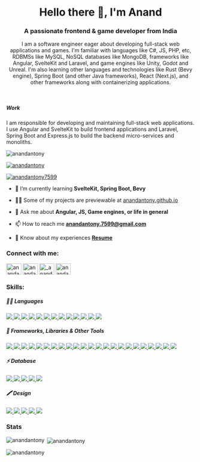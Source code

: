 <h1 align="center">Hello there 👋, I'm Anand</h1>
<h3 align="center">A passionate frontend & game developer from India</h3>

<p align="center">I am a software engineer eager about developing full-stack web applications and games. I'm familiar with languages like C#, JS, PHP, etc, RDBMSs like MySQL, NoSQL databases like MongoDB, frameworks like Angular, SvelteKit and Laravel, and game engines like Unity, Godot and Unreal. I'm also learning other languages and technologies like Rust (Bevy engine), Spring Boot (and other Java frameworks), React (Next.js), and other frameworks along with containerizing applications.</p>
<br>
<h5>Work</h5>
<p>I am responsible for developing and maintaining full-stack web applications. I use Angular and SvelteKit to build frontend applications and Laravel, Spring Boot and Express.js to build the backend micro-services and monoliths.</p>

<p align="left"> <img src="https://komarev.com/ghpvc/?username=anandantony&label=Profile%20views&color=1a86bc&style=flat" alt="anandantony" /> </p>

<p align="left"> <a href="https://github.com/ryo-ma/github-profile-trophy"><img src="https://github-profile-trophy.vercel.app/?username=anandantony&theme=dracula&margin-w=15&margin-h=15" alt="anandantony" /></a> </p>

<p align="left"> <a href="https://twitter.com/anandantony7599" target="blank"><img src="https://img.shields.io/twitter/follow/anandantony7599?logo=twitter&style=for-the-badge" alt="anandantony7599" /></a> </p>

- 🌱 I’m currently learning **SvelteKit, Spring Boot, Bevy**

- 👨‍💻 Some of my projects are previewable at [anandantony.github.io](anandantony.github.io)

- 💬 Ask me about **Angular, JS, Game engines, or life in general**

- 📫 How to reach me **[anandantony.7599@gmail.com](mailto:anandantony.7599@gmail.com)**

- 📄 Know about my experiences **[Resume](https://docs.google.com/document/d/e/2PACX-1vTNkMWAE00oZD6QDNlnYKcM58sMAMacNHDME6Ozc6lL1BmaPf2xcLmaKRd_M5w4VDajou-hyXWd5kEb/pub)**

<h3 align="left">Connect with me:</h3>
<p align="left">
<a href="https://twitter.com/anandantony7599" target="blank"><img align="center" src="https://raw.githubusercontent.com/rahuldkjain/github-profile-readme-generator/master/src/images/icons/Social/twitter.svg" alt="anandantony7599" height="30" width="40" /></a>
<a href="https://linkedin.com/in/anandantony99" target="blank"><img align="center" src="https://raw.githubusercontent.com/rahuldkjain/github-profile-readme-generator/master/src/images/icons/Social/linked-in-alt.svg" alt="anandantony99" height="30" width="40" /></a>
<a href="https://instagram.com/_anand_antony_" target="blank"><img align="center" src="https://raw.githubusercontent.com/rahuldkjain/github-profile-readme-generator/master/src/images/icons/Social/instagram.svg" alt="_anand_antony_" height="30" width="40" /></a>
<a href="https://www.hackerrank.com/anandantony_7599" target="blank"><img align="center" src="https://raw.githubusercontent.com/rahuldkjain/github-profile-readme-generator/master/src/images/icons/Social/hackerrank.svg" alt="anandantony_7599" height="30" width="40" /></a>
</p>

<h3 align="left">Skills:</h3>
<h5>👩‍💻 Languages</h5>
<p>
  <a href="https://www.cprogramming.com/" target="_blank" rel="noreferrer">
    <img src="https://img.shields.io/badge/C-00599C?style=for-the-badge&logo=c&logoColor=white" />
  </a>
  <a href="https://learn.microsoft.com/en-us/dotnet/csharp/" target="_blank" rel="noreferrer">
    <img src="https://img.shields.io/badge/C%23-239120?style=for-the-badge&logo=csharp&logoColor=white" />
  </a>
  <a href="https://cplusplus.com/doc/tutorial/" target="_blank" rel="noreferrer">
    <img src="https://img.shields.io/badge/C%2B%2B-00599C?style=for-the-badge&logo=c%2B%2B&logoColor=white" />
  </a>
  <a href="https://developer.mozilla.org/en-US/docs/Web/CSS" target="_blank" rel="noreferrer">
    <img src="https://img.shields.io/badge/CSS3-1572B6?style=for-the-badge&logo=css3&logoColor=white" />
  </a>
  <a href="https://dart.dev/" target="_blank" rel="noreferrer">
    <img src="https://img.shields.io/badge/Dart-0175C2?style=for-the-badge&logo=dart&logoColor=white" />
  </a>
  <a href="https://go.dev/" target="_blank" rel="noreferrer">
    <img src="https://img.shields.io/badge/Go-00ADD8?style=for-the-badge&logo=go&logoColor=white" />
  </a>
  <a href="https://developer.mozilla.org/en-US/docs/Web/HTML" target="_blank" rel="noreferrer">
    <img src="https://img.shields.io/badge/HTML5-E34F26?style=for-the-badge&logo=html5&logoColor=white" />
  </a>
  <a href="https://www.java.com/en/" target="_blank" rel="noreferrer">
    <img src="https://img.shields.io/badge/Java-ED8B00?style=for-the-badge&logo=openjdk&logoColor=white" />
  </a>
  <a href="https://developer.mozilla.org/en-US/docs/Web/JavaScript" target="_blank" rel="noreferrer">
    <img src="https://img.shields.io/badge/JavaScript-323330?style=for-the-badge&logo=javascript&logoColor=F7DF1E" />
  </a>
  <a href="https://www.json.org/json-en.html" target="_blank" rel="noreferrer">
    <img src="https://img.shields.io/badge/json-5E5C5C?style=for-the-badge&logo=json&logoColor=white" />
  </a>
  <a href="https://www.php.net/" target="_blank" rel="noreferrer">
    <img src="https://img.shields.io/badge/PHP-777BB4?style=for-the-badge&logo=php&logoColor=white" />
  </a>
  <a href="https://www.rust-lang.org/" target="_blank" rel="noreferrer">
    <img src="https://img.shields.io/badge/Rust-black?style=for-the-badge&logo=rust&logoColor=#E57324" />
  </a>
  <a href="https://www.typescriptlang.org/" target="_blank" rel="noreferrer">
    <img src="https://img.shields.io/badge/TypeScript-007ACC?style=for-the-badge&logo=typescript&logoColor=white" />
  </a>
</p>

<h5>🚀 Frameworks, Libraries & Other Tools</h5>
<p>
  <a href="https://angular.dev/" target="_blank" rel="noreferrer">
    <img src="https://img.shields.io/badge/Angular-DD0031?style=for-the-badge&logo=angular&logoColor=white" />
  </a>
  <a href="https://angularjs.org/" target="_blank" rel="noreferrer">
    <img src="https://img.shields.io/badge/AngularJS-E23237?style=for-the-badge&logo=angularjs&logoColor=white" />
  </a>
  <a href="https://getbootstrap.com/" target="_blank" rel="noreferrer">
    <img src="https://img.shields.io/badge/Bootstrap-563D7C?style=for-the-badge&logo=bootstrap&logoColor=white" />
  </a>
  <a href="https://www.chartjs.org/" target="_blank" rel="noreferrer">
    <img src="https://img.shields.io/badge/Chart%20js-FF6384?style=for-the-badge&logo=chartdotjs&logoColor=white" />
  </a>
  <a href="https://www.docker.com/" target="_blank" rel="noreferrer">
    <img src="https://img.shields.io/badge/Docker-2CA5E0?style=for-the-badge&logo=docker&logoColor=white" />
  </a>
  <a href="https://www.electronjs.org/" target="_blank" rel="noreferrer">
    <img src="https://img.shields.io/badge/Electron-2B2E3A?style=for-the-badge&logo=electron&logoColor=9FEAF9" />
  </a>
  <a href="https://expressjs.com/" target="_blank" rel="noreferrer">
    <img src="https://img.shields.io/badge/Express%20js-000000?style=for-the-badge&logo=express&logoColor=white" />
  </a>
  <a href="https://flutter.dev/" target="_blank" rel="noreferrer">
    <img src="https://img.shields.io/badge/Flutter-02569B?style=for-the-badge&logo=flutter&logoColor=white" />
  </a>
  <a href="https://pages.github.com/" target="_blank" rel="noreferrer">
    <img src="https://img.shields.io/badge/GitHub%20Pages-222222?style=for-the-badge&logo=GitHub%20Pages&logoColor=white" />
  </a>
  <a href="https://godotengine.org/" target="_blank" rel="noreferrer">
    <img src="https://img.shields.io/badge/Godot-478CBF?style=for-the-badge&logo=GodotEngine&logoColor=white" />
  </a>
  <a href="https://ionicframework.com/" target="_blank" rel="noreferrer">
    <img src="https://img.shields.io/badge/Ionic-3880FF?style=for-the-badge&logo=ionic&logoColor=white" />
  </a>
  <a href="https://laravel.com/" target="_blank" rel="noreferrer">
    <img src="https://img.shields.io/badge/Laravel-FF2D20?style=for-the-badge&logo=laravel&logoColor=white" />
  </a>
  <a href="https://nextjs.org/" target="_blank" rel="noreferrer">
    <img src="https://img.shields.io/badge/next%20js-000000?style=for-the-badge&logo=nextdotjs&logoColor=white" />
  </a>
  <a href="https://nginx.org/en/" target="_blank" rel="noreferrer">
    <img src="https://img.shields.io/badge/Nginx-009639?style=for-the-badge&logo=nginx&logoColor=white" />
  </a>
  <a href="https://nodejs.org/en" target="_blank" rel="noreferrer">
    <img src="https://img.shields.io/badge/Node%20js-339933?style=for-the-badge&logo=nodedotjs&logoColor=white" />
  </a>
  <a href="https://www.postman.com/" target="_blank" rel="noreferrer">
    <img src="https://img.shields.io/badge/Postman-FF6C37?style=for-the-badge&logo=Postman&logoColor=white" />
  </a>
  <a href="https://sass-lang.com/" target="_blank" rel="noreferrer">
    <img src="https://img.shields.io/badge/Sass-CC6699?style=for-the-badge&logo=sass&logoColor=white" />
  </a>
  <a href="https://spring.io/projects/spring-boot" target="_blank" rel="noreferrer">
    <img src="https://img.shields.io/badge/Spring_Boot-F2F4F9?style=for-the-badge&logo=spring-boot" />
  </a>
  <a href="https://kit.svelte.dev/" target="_blank" rel="noreferrer">
    <img src="https://img.shields.io/badge/SvelteKit-FF3E00?style=for-the-badge&logo=Svelte&logoColor=white" />
  </a>
  <a href="https://tailwindcss.com/" target="_blank" rel="noreferrer">
    <img src="https://img.shields.io/badge/Tailwind_CSS-38B2AC?style=for-the-badge&logo=tailwind-css&logoColor=white" />
  </a>
  <a href="https://threejs.org/" target="_blank" rel="noreferrer">
    <img src="https://img.shields.io/badge/ThreeJs-black?style=for-the-badge&logo=three.js&logoColor=white" />
  </a>
  <a href="https://unity.com/" target="_blank" rel="noreferrer">
    <img src="https://img.shields.io/badge/Unity-100000?style=for-the-badge&logo=unity&logoColor=white" />
  </a>
  <a href="https://www.unrealengine.com/" target="_blank" rel="noreferrer">
    <img src="https://img.shields.io/badge/-Unreal%20Engine-313131?style=for-the-badge&logo=unreal-engine&logoColor=white" />
  </a>
</p>

<h5>⚡ Database</h5>
<p>
  <a href="https://www.elastic.co/elasticsearch" target="_blank" rel="noreferrer">
    <img src="https://img.shields.io/badge/Elastic_Search-005571?style=for-the-badge&logo=elasticsearch&logoColor=white" />
  </a>
  <a href="https://www.mongodb.com/" target="_blank" rel="noreferrer">
    <img src="https://img.shields.io/badge/MongoDB-4EA94B?style=for-the-badge&logo=mongodb&logoColor=white" />
  </a>
  <a href="https://www.mysql.com/" target="_blank" rel="noreferrer">
    <img src="https://img.shields.io/badge/MySQL-005C84?style=for-the-badge&logo=mysql&logoColor=white" />
  </a>
  <a href="https://redis.io/" target="_blank" rel="noreferrer">
    <img src="https://img.shields.io/badge/redis-%23DD0031.svg?&style=for-the-badge&logo=redis&logoColor=white" />
  </a>
  <a href="https://supabase.com/" target="_blank" rel="noreferrer">
    <img src="https://img.shields.io/badge/Supabase-181818?style=for-the-badge&logo=supabase&logoColor=white" />
  </a>
</p>

<h5>🖍 Design</h5>
<p>
  <a href="https://adobe.com/xd" target="_blank" rel="noreferrer">
    <img src="https://img.shields.io/badge/Adobe%20XD-470137?style=for-the-badge&logo=Adobe%20XD&logoColor=#FF61F6" />
  </a>
  <a href="https://www.blender.org/" target="_blank" rel="noreferrer">
    <img src="https://img.shields.io/badge/blender-%23F5792A.svg?style=for-the-badge&logo=blender&logoColor=white" />
  </a>
  <a href="https://www.figma.com/" target="_blank" rel="noreferrer">
    <img src="https://img.shields.io/badge/Figma-F24E1E?style=for-the-badge&logo=figma&logoColor=white" />    
  </a>
  <a href="https://www.gimp.org/" target="_blank" rel="noreferrer">
    <img src="https://img.shields.io/badge/gimp-5C5543?style=for-the-badge&logo=gimp&logoColor=white" />
  </a>
  <a href="https://inkscape.org/" target="_blank" rel="noreferrer">
    <img src="https://img.shields.io/badge/Inkscape-000000?style=for-the-badge&logo=Inkscape&logoColor=white" />
  </a>
</p>
  
<h3>Stats</h3>
<p><img align="left" src="https://github-readme-stats.vercel.app/api/top-langs?username=anandantony&show_icons=true&theme=tokyonight&locale=en&layout=compact" alt="anandantony" /></p>

<p>&nbsp;<img align="center" src="https://github-readme-stats.vercel.app/api?username=anandantony&show_icons=true&theme=tokyonight&locale=en" alt="anandantony" /></p>

<p><img align="center" src="https://github-readme-streak-stats.herokuapp.com/?user=anandantony&theme=dark" alt="anandantony" /></p>
